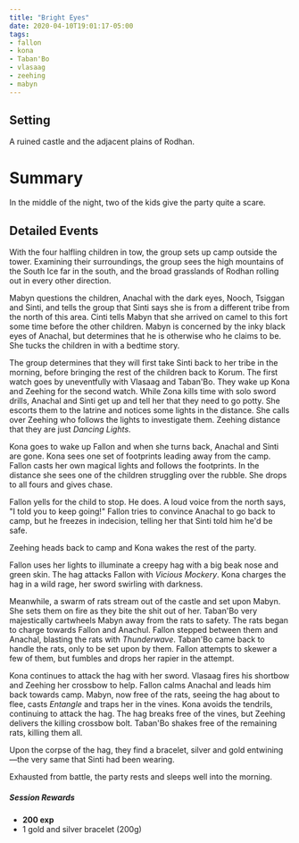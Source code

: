 ```yaml
---
title: "Bright Eyes"
date: 2020-04-10T19:01:17-05:00
tags:
- fallon
- kona
- Taban'Bo
- vlasaag
- zeehing
- mabyn
---
```


## Setting
A ruined castle and the adjacent plains of Rodhan.

# Summary
In the middle of the night, two of the kids give the party quite a scare.

<!--more-->
## Detailed Events
With the four halfling children in tow, the group sets up camp outside the
tower. Examining their surroundings, the group sees the high mountains of the
South Ice far in the south, and the broad grasslands of Rodhan rolling out in
every other direction.

Mabyn questions the children, Anachal with the dark eyes, Nooch, Tsiggan and
Sinti, and tells the group that Sinti says she is from a different tribe from
the north of this area. Cinti tells Mabyn that she arrived on camel to this fort
some time before the other children. Mabyn is concerned by the inky black eyes
of Anachal, but determines that he is otherwise who he claims to be. She tucks
the children in with a bedtime story.

The group determines that they will first take Sinti back to her tribe in the
morning, before bringing the rest of the children back to Korum. The first watch
goes by uneventfully with Vlasaag and Taban'Bo. They wake up Kona and Zeehing
for the second watch. While Zona kills time with solo sword drills, Anachal and
Sinti get up and tell her that they need to go potty. She escorts them to the
latrine and notices some lights in the distance. She calls over Zeehing who
follows the lights to investigate them. Zeehing distance that they are just
*Dancing Lights*.

Kona goes to wake up Fallon and when she turns back, Anachal and Sinti are gone.
Kona sees one set of footprints leading away from the camp. Fallon casts her own
magical lights and follows the footprints. In the distance she sees one of the
children struggling over the rubble. She drops to all fours and gives chase.

Fallon yells for the child to stop. He does. A loud voice from the north says,
"I told you to keep going!" Fallon tries to convince Anachal to go back to camp,
but he freezes in indecision, telling her that Sinti told him he'd be safe.

Zeehing heads back to camp and Kona wakes the rest of the party.

Fallon uses her lights to illuminate a creepy hag with a big beak nose and green
skin. The hag attacks Fallon with *Vicious Mockery*. Kona charges the hag in a
wild rage, her sword swirling with darkness.

Meanwhile, a swarm of rats stream out of the castle and set upon Mabyn. She sets
them on fire as they bite the shit out of her. Taban'Bo very majestically
cartwheels Mabyn away from the rats to safety. The rats began to charge towards
Fallon and Anachul. Fallon stepped between them and Anachal, blasting the rats
with *Thunderwave*. Taban'Bo came back to handle the rats, only to be set upon
by them. Fallon attempts to skewer a few of them, but fumbles and drops her
rapier in the attempt.

Kona continues to attack the hag with her sword. Vlasaag fires his shortbow and
Zeehing her crossbow to help. Fallon calms Anachal and leads him back towards
camp. Mabyn, now free of the rats, seeing the hag about to flee, casts
*Entangle* and traps her in the vines. Kona avoids the tendrils, continuing to
attack the hag. The hag breaks free of the vines, but Zeehing delivers the
killing crossbow bolt. Taban'Bo shakes free of the remaining rats, killing them
all.

Upon the corpse of the hag, they find a bracelet, silver and gold
entwining&mdash;the very same that Sinti had been wearing.

Exhausted from battle, the party rests and sleeps well into the morning.

##### Session Rewards
* **200 exp**
* 1 gold and silver bracelet (200g)
<!-- 28g, 5s, 7c to players, +1c to Julius) -->
